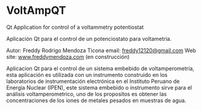 VoltAmpQT
=========

Qt Application  for control of a voltammetry potentiostat 

Aplicación Qt para el control de un potenciostato para voltametria.


Autor: Freddy Rodrigo Mendoza Ticona 
email: freddy12120@gmail.com
Web site: www.freddymendoza.com (en construcción)

Aplicacion Qt para el control de un sistema embebido de voltamperometría, esta aplicación es utilizada con un instrumento construido en los laboratorios de instrumentación electrónica en el Instituto Peruano de Energia Nuclear (IPEN), este sistema embebido o instrumento sirve para el análisis voltamperometrico, uno de los propositos es obtener las concentraciones de los iones de metales pesados en muestras de agua.
